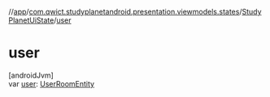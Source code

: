 //[app](../../../index.md)/[com.qwict.studyplanetandroid.presentation.viewmodels.states](../index.md)/[StudyPlanetUiState](index.md)/[user](user.md)

# user

[androidJvm]\
var [user](user.md): [UserRoomEntity](../../com.qwict.studyplanetandroid.data.local.schema/-user-room-entity/index.md)
